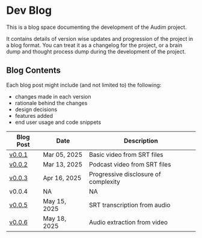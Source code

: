 # Dev Blog

This is a blog space documenting the development of the Audim project.

It contains details of version wise updates and progression of the project in a blog format.
You can treat it as a changelog for the project, or a brain dump and thought process dump during the development of the project.

## Blog Contents

Each blog post might include (and not limited to) the following:

- changes made in each version
- rationale behind the changes
- design decisions
- features added
- end user usage and code snippets

| Blog Post | Date | Description |
|-----------|------|-------------|
| [v0.0.1](v0.0.1.md) | Mar 05, 2025 | Basic video from SRT files |
| [v0.0.2](v0.0.2.md) | Mar 13, 2025 | Podcast video from SRT files |
| [v0.0.3](v0.0.3.md) | Apr 16, 2025 | Progressive disclosure of complexity |
| v0.0.4              | NA           | NA
| [v0.0.5](v0.0.5.md) | May 15, 2025 | SRT transcription from audio |
| [v0.0.6](v0.0.6.md) | May 18, 2025 | Audio extraction from video |
